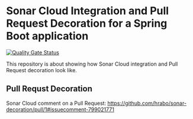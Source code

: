 # Sonar Cloud Integration and Pull Request Decoration for a Spring Boot application
[![Quality Gate Status](https://sonarcloud.io/api/project_badges/measure?project=hrabo_spring-boot-example&metric=alert_status)](https://sonarcloud.io/dashboard?id=hrabo_spring-boot-example)

This repository is about showing how Sonar Cloud integration and Pull Request decoration look like. 

## Pull Requst Decoration
Sonar Cloud comment on a Pull Request: https://github.com/hrabo/sonar-decoration/pull/1#issuecomment-799021771
